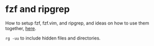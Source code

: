 # fzf and ripgrep

How to setup fzf, fzf.vim, and ripgrep, and ideas on how to use them together, [here](https://sidneyliebrand.io/blog/how-fzf-and-ripgrep-improved-my-workflow).

`rg -uu` to include hidden files and directories.

